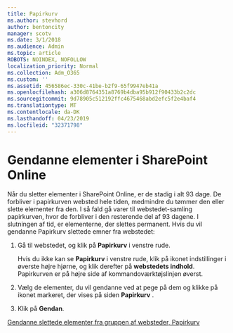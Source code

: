 ```yaml
---
title: Papirkurv
ms.author: stevhord
author: bentoncity
manager: scotv
ms.date: 3/1/2018
ms.audience: Admin
ms.topic: article
ROBOTS: NOINDEX, NOFOLLOW
localization_priority: Normal
ms.collection: Adm_O365
ms.custom: ''
ms.assetid: 456586ec-330c-41be-b2f9-65f9947eb41a
ms.openlocfilehash: a306d8764351a8769b4dba95b912f90433b2c2dc
ms.sourcegitcommit: 9d78905c512192ffc4675468abd2efc5f2e4baf4
ms.translationtype: MT
ms.contentlocale: da-DK
ms.lasthandoff: 04/23/2019
ms.locfileid: "32371798"
---
```

# <a name="restore-items-in-sharepoint-online"></a>Gendanne elementer i SharePoint Online

Når du sletter elementer i SharePoint Online, er de stadig i alt 93 dage. De forbliver i papirkurven websted hele tiden, medmindre du tømmer den eller slette elementer fra den. I så fald gå varer til webstedet-samling papirkurven, hvor de forbliver i den resterende del af 93 dagene. I slutningen af tid, er elementerne, der slettes permanent. Hvis du vil gendanne Papirkurv slettede emner fra webstedet:
  
1. Gå til webstedet, og klik på **Papirkurv** i venstre rude. 
    
    Hvis du ikke kan se **Papirkurv** i venstre rude, klik på ikonet indstillinger i øverste højre hjørne, og klik derefter på **webstedets indhold**. Papirkurven er på højre side af kommandoværktøjslinjen øverst.
    
2. Vælg de elementer, du vil gendanne ved at pege på dem og klikke på ikonet markeret, der vises på siden **Papirkurv** . 
    
3. Klik på **Gendan**.
    
[Gendanne slettede elementer fra gruppen af websteder, Papirkurv](https://go.microsoft.com/fwlink/?linkid=866439)
  

